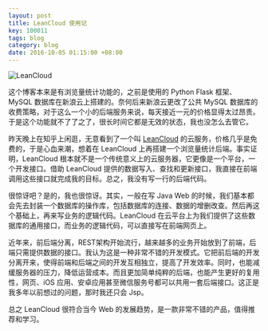 ```yaml
---
layout: post
title: LeanCloud 使用记
key: 100011
tags: blog
category: blog
date: 2016-10-05 01:15:00 +08:00
---
```


![LeanCloud](https://leancloud.cn/images/static/press/Logo%20-%20Blue%20Padding.png)

这个博客本来是有浏览量统计功能的，之前是使用的 Python Flask 框架、MySQL 数据库在新浪云上搭建的。奈何后来新浪云更改了公共 MySQL 数据库的收费策略，对于这么一个小的后端服务来说，每天接近一元的价格显得太过昂贵。于是这个功能就不了了之了，很长时间它都是无效的状态，我也没怎么去管它。

昨天晚上在知乎上闲逛，无意看到了一个叫 [LeanCloud](https://leancloud.cn/) 的云服务，价格几乎是免费的，于是心血来潮，想着在 LeanCloud 上再搭建一个浏览量统计后端。事实证明，LeanCloud 根本就不是一个传统意义上的云服务器，它更像是一个平台，一个开发接口。借助 LeanCloud 提供的数据写入、查找和更新接口，我直接在前端调用这些接口就完成我的目标。总之，我没有写一行的后端代码。

<!--more-->

很惊讶吧？是的，我也很惊讶。其实，一般在写 Java Web 的时候，我们基本都会先去封装一个数据库的操作库，包括数据库的连接、数据的增删改查。然后再这个基础上，再来写业务的逻辑代码。LeanCloud 在云平台上为我们提供了这些数据库的通用接口，而业务的逻辑代码，可以直接写在前端网页上。

近年来，前后端分离，REST架构开始流行，越来越多的业务开始放到了前端，后端只需提供数据的接口。我认为这是一种非常不错的开发模式。它把前后端的开发分离开来，使得前端和后端之间的开发互相独立，提高了开发效率。同时，也能减缓服务器的压力，降低运营成本。而且更加简单纯粹的后端，也能产生更好的复用性，网页、iOS 应用、安卓应用甚至微信服务号都可以共用一套后端接口。这正是我多年以前想过的问题，那时我还只会 Jsp。

总之 LeanCloud 很符合当今 Web 的发展趋势，是一款非常不错的产品，值得推荐和学习。

